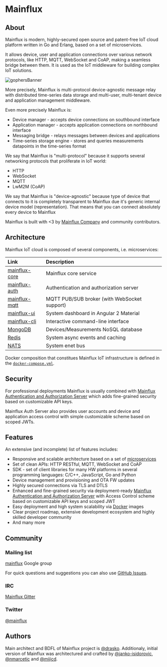 # Mainflux

## About
Mainflux is modern, highly-secured open source and patent-free IoT cloud platform written in Go and Erlang, based on a set of microservices.

It allows device, user and application connections over various network protocols, like HTTP, MQTT, WebSocket and CoAP, making a seamless bridge between them. It is used as the IoT middleware for building complex IoT solutions.

![gophersBanner](https://raw.githubusercontent.com/mainflux/mainflux-doc/master/img/gopherBanner.jpg)

More precisely, Mainflux is multi-protocol device-agnostic message relay with distributed time-series
data storage and multi-user, multi-tenant device and application management middleware.

Even more precisely Mainflux is:

- Device manager - accepts device connections on southbound interface
- Application manager - accepts application connections on northbound interface
- Messaging bridge - relays messages between devices and applications
- Time-series storage engine - stores and queries measurements datapoints in the time-series format

We say that Mainflux is "multi-protocol" because it supports several networking protocols that proliferate in IoT world:

- HTTP
- WebSocket
- MQTT
- LwM2M (CoAP)

We say that Mainflux is "device-agnostic" because type of device that connects to it is completely transparent to
Mainflux due it's generic internal device model (representation).
That means that you can connect absolutely every device to Mainflux

Mainflux is built with <3 by [Mainflux Company](http://mainflux.com) and community contributors.

## Architecture
Mainflux IoT cloud is composed of several components, i.e. microservices:

| Link                                                       | Description           |
|:-----------------------------------------------------------|:----------------------|
| [mainflux-core](https://github.com/mainflux/mainflux-core) | Mainflux core service |
| [mainflux-auth](https://github.com/mainflux/mainflux-auth) | Authentication and authorization server |
| [mainflux-mqtt](https://github.com/mainflux/mainflux-mqtt) | MQTT PUB/SUB broker (with WebSocket support) |
| [mainflux-ui](https://github.com/mainflux/mainflux-ui)     | System dashboard in Angular 2 Material |
| [mainflux-cli](https://github.com/mainflux/mainflux-cli)   | Interactive command-line interface |
| [MongoDB](https://github.com/mongodb/mongo)                | Devices/Measurements NoSQL database |
| [Redis](https://github.com/antirez/redis)                  | System async events and caching |
| [NATS](https://github.com/nats-io/gnatsd)                  | System enet bus |

Docker composition that constitues Mainflux IoT infrastructure is defined in the [`docker-compose.yml`](https://github.com/Mainflux/mainflux/blob/master/docker-compose.yml).

## Security
For professional deployments Mainflux is usually combined with [Mainflux Authentication and Authorization Server](https://github.com/mainflux/mainflux-auth-server) which adds fine-grained security based on customizable API keys.

Mainflux Auth Server also provides user accounts and device and application access control with simple customizable scheme based on scoped JWTs.

## Features
An extensive (and incomplete) list of features includes:

- Responsive and scalable architecture based on a set of [microservices](https://en.wikipedia.org/wiki/Microservices)
- Set of clean APIs: HTTP RESTful, MQTT, WebSocket and CoAP
- SDK - set of client libraries for many HW platforms in several programming languages: C/C++, JavaScript, Go and Python
- Device management and provisioning and OTA FW updates
- Highly secured connections via TLS and DTLS
- Enhanced and fine-grained security via deployment-ready [Mainflux Authentication and Authorization Server](https://github.com/mainflux/mainflux-auth-server) with Access Control scheme based on customizable API keys and scoped JWT
- Easy deployment and high system scalability via [Docker](https://www.docker.com/) images
- Clear project roadmap, extensive development ecosystem and highly skilled developer community
- And many more

## Community
### Mailing list
[mainflux](https://groups.google.com/forum/#!forum/mainflux) Google group

For quick questions and suggestions you can also use [GitHub Issues](https://github.com/Mainflux/mainflux/issues).

### IRC
[Mainflux Gitter](https://gitter.im/Mainflux/mainflux?utm_source=badge&utm_medium=badge&utm_campaign=pr-badge&utm_content=badge)

### Twitter
[@mainflux](https://twitter.com/mainflux)

## Authors
Main architect and BDFL of Mainflux project is [@drasko](https://github.com/drasko). Additionaly, initial version of Mainflux was architectured and crafted by [@janko-isidorovic](https://github.com/janko-isidorovic), [@nmarcetic](https://github.com/nmarcetic) and [@mijicd](https://github.com/mijicd).

